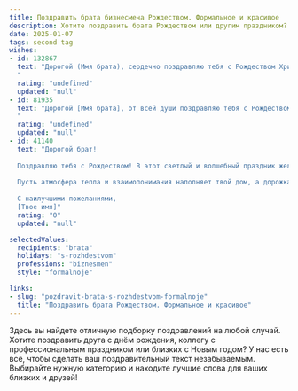 ```yaml
---
title: Поздравить брата бизнесмена Рождеством. Формальное и красивое
description: Хотите поздравить брата Рождеством или другим праздником? Наш ИИ создаст незабываемое поздравление, а вы обязательно выделитесь среди других.  
date: 2025-01-07
tags: second tag
wishes:
- id: 132867
  text: "Дорогой (Имя брата), сердечно поздравляю тебя с Рождеством Христовым! Желаю тебе в Новом году крепкого здоровья, благополучия в делах, новых успехов в бизнесе и неизменного семейного счастья. Пусть Рождество наполнит твой дом теплом, уютом и радостью.
  "
  rating: "undefined"
  updated: "null"
- id: 81935
  text: "Дорогой [Имя брата], от всей души поздравляю тебя с Рождеством! Желаю тебе в Новом году успехов в бизнесе, благополучия, здоровья и счастья. Пусть твои начинания всегда будут успешными, а твои достижения, как всегда, впечатляющими.
  "
  rating: "undefined"
  updated: "null"
- id: 41140
  text: "Дорогой брат!
  
  Поздравляю тебя с Рождеством! В этот светлый и волшебный праздник желаю тебе благополучия, удачи и успехов в твоей профессиональной деятельности. Пусть новые горизонты открываются перед тобой, а каждое начинание приносит удовлетворение и процветание.
  
  Пусть атмосфера тепла и взаимопонимания наполняет твой дом, а дорожка жизни будет устлана счастливыми моментами и яркими свершениями. Пусть Рождество подарит тебе и твоим близким мир, радость и вдохновение для достижения новых высот!
  
  С наилучшими пожеланиями,
  [Твое имя]"
  rating: "0"
  updated: "null"

selectedValues:
  recipients: "brata"
  holidays: "s-rozhdestvom"
  professions: "biznesmen"
  style: "formalnoje"

links:
- slug: "pozdravit-brata-s-rozhdestvom-formalnoje"
  title: "Поздравить брата Рождеством. Формальное и красивое"
---
```


Здесь вы найдете отличную подборку поздравлений на любой случай. 
Хотите поздравить друга с днём рождения, коллегу с профессиональным праздником или близких с Новым годом? У нас есть всё, чтобы сделать ваш поздравительный текст незабываемым. Выбирайте нужную категорию и находите лучшие слова для ваших близких и друзей!
